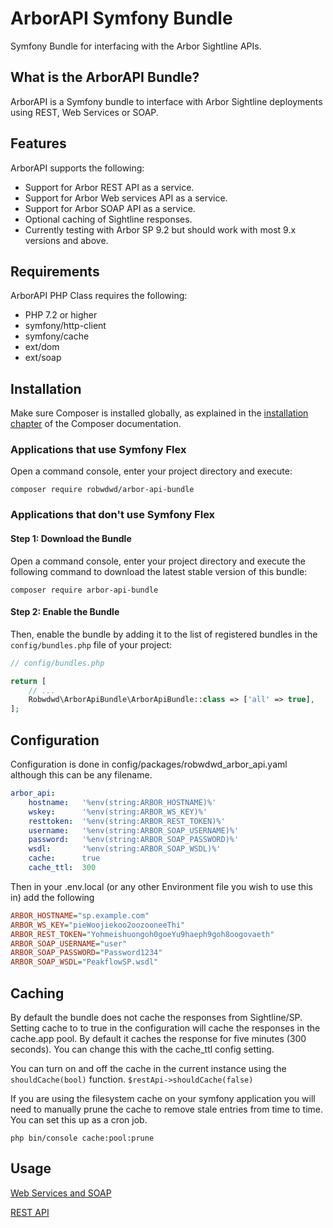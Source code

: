# ArborAPI Symfony Bundle

Symfony Bundle for interfacing with the Arbor Sightline APIs.

## What is the ArborAPI Bundle?

ArborAPI is a Symfony bundle to interface with Arbor Sightline deployments using REST, Web Services or SOAP.

## Features

ArborAPI supports the following:

- Support for Arbor REST API as a service.
- Support for Arbor Web services API as a service.
- Support for Arbor SOAP API as a service.
- Optional caching of Sightline responses.
- Currently testing with Arbor SP 9.2 but should work with most 9.x versions and above.

## Requirements

ArborAPI PHP Class requires the following:

- PHP 7.2 or higher
- symfony/http-client
- symfony/cache
- ext/dom
- ext/soap

## Installation

Make sure Composer is installed globally, as explained in the
[installation chapter](https://getcomposer.org/doc/00-intro.md)
of the Composer documentation.

### Applications that use Symfony Flex

Open a command console, enter your project directory and execute:

```console
composer require robwdwd/arbor-api-bundle
```

### Applications that don't use Symfony Flex

#### Step 1: Download the Bundle

Open a command console, enter your project directory and execute the
following command to download the latest stable version of this bundle:

```console
composer require arbor-api-bundle
```

#### Step 2: Enable the Bundle

Then, enable the bundle by adding it to the list of registered bundles
in the `config/bundles.php` file of your project:

```php
// config/bundles.php

return [
    // ...
    Robwdwd\ArborApiBundle\ArborApiBundle::class => ['all' => true],
];
```

## Configuration

Configuration is done in config/packages/robwdwd_arbor_api.yaml although this can be any filename.

```yaml
arbor_api:
    hostname:   '%env(string:ARBOR_HOSTNAME)%'
    wskey:      '%env(string:ARBOR_WS_KEY)%'
    resttoken:  '%env(string:ARBOR_REST_TOKEN)%'
    username:   '%env(string:ARBOR_SOAP_USERNAME)%'
    password:   '%env(string:ARBOR_SOAP_PASSWORD)%'
    wsdl:       '%env(string:ARBOR_SOAP_WSDL)%'
    cache:      true
    cache_ttl:  300
```

Then in your .env.local (or any other Environment file you wish to use this in) add the following

```ini
ARBOR_HOSTNAME="sp.example.com"
ARBOR_WS_KEY="pieWoojiekoo2oozooneeThi"
ARBOR_REST_TOKEN="Yohmeishuongoh0goeYu9haeph9goh8oogovaeth"
ARBOR_SOAP_USERNAME="user"
ARBOR_SOAP_PASSWORD="Password1234"
ARBOR_SOAP_WSDL="PeakflowSP.wsdl"
```

## Caching

By default the bundle does not cache the responses from Sightline/SP. Setting cache to to true in the
configuration will cache the responses in the cache.app pool. By default it caches the response for
five minutes (300 seconds). You can change this with the cache_ttl config setting.

You can turn on and off the cache in the current instance using the `shouldCache(bool)` function.
`$restApi->shouldCache(false)`

If you are using the filesystem cache on your symfony application you will need to manually prune the cache
to remove stale entries from time to time. You can set this up as a cron job.

```console
php bin/console cache:pool:prune
```

## Usage

[Web Services and SOAP](doc/webservices_soap.md)

[REST API](doc/rest.md)
  